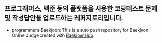 ## 프로그래머스, 백준 등의 플랫폼을 사용한 코딩테스트 문제 및 작성답안을 업로드하는 레퍼지토리입니다.

* programmers-Baekjoon:
This is a auto push repository for Baekjoon Online Judge created with [BaekjoonHub](https://github.com/BaekjoonHub/BaekjoonHub).

